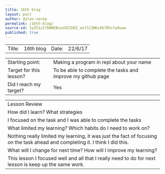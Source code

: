 ```yaml
---
title: 16th blog
layout: post
author: dylan.varma
permalink: /16th-blog/
source-id: 1yZ51z176W0EBvozOIZG6Z_wstlC2WKz4E78hctw9uww
published: true
---
```

	

<table>
  <tr>
    <td>Title:  </td>
    <td>16th blog</td>
    <td>Date:</td>
    <td>22/6/17</td>
  </tr>
</table>


<table>
  <tr>
    <td>Starting point:</td>
    <td>Making a program in repl about your name</td>
  </tr>
  <tr>
    <td>Target for this lesson?</td>
    <td>To be able to complete the tasks and improve my github page</td>
  </tr>
  <tr>
    <td>Did I reach my target? </td>
    <td>Yes</td>
  </tr>
</table>


<table>
  <tr>
    <td>Lesson Review</td>
  </tr>
  <tr>
    <td>How did I learn? What strategies </td>
  </tr>
  <tr>
    <td>I focused on the task and I was able to complete the tasks</td>
  </tr>
  <tr>
    <td>What limited my learning? Which habits do I need to work on? </td>
  </tr>
  <tr>
    <td>
Nothing really limited my learning, it was just the fact of focusing on the task ahead and completing it. I think I did this.</td>
  </tr>
  <tr>
    <td>What will I change for next time? How will I improve my learning?</td>
  </tr>
  <tr>
    <td>
This lesson I focused well and all that I really need to do for next lesson is keep up the same work.</td>
  </tr>
</table>



